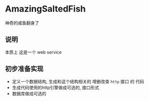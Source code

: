 # AmazingSaltedFish
神奇的咸鱼翻身了

## 说明
本质上 这是一个 web service 

## 初步准备实现

- 定义一个数据结构, 生成和这个结构相关的 增删改查 `http` 接口 的 代码
- 生成代码使用的http引擎做成可选的, 接口形式
- 数据库做成可选的
